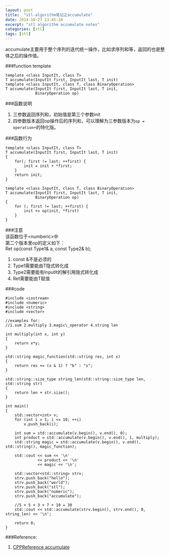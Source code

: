 ```yaml
---
layout: post
title:  "stl-algorithm笔记之accumulate"
date: 2014-10-27 13:45:18
excerpt: "stl algorithm accumulate notes"
categories: [stl]
tags: [stl]
---
```


accumulate主要用于整个序列的迭代统一操作，比如求序列和等，返回的也是整体之后的操作值。

###function template

```
template <class InputIt, class T>
T accumulate(InputIt first, InputIt last, T init)
template <class InputIt, class T, class BinaryOperation>
T accumulate(InputIt first, InputIt last, T init,
             BinaryOperation op)
```


<!--more-->


###函数说明
1. 三参数返回序列和，初始值是第三个参数init
2. 四参数版本返回op操作后的序列和，可以理解为三参数版本为`op = operation+`的特化版。

###函数行为
```
template <class InputIt, class T>
T accumulate(InputIt first, InputIt last, T init)
{
    for(; first != last; ++first) {
        init = init + *first;
    }
    return init;
}

template <class InputIt, class T, class BinaryOperation>
T accumulate(InputIt first, InputIt last, T init,
             BinaryOperation op)
{
    for (; first != last; ++first) {
        init += op(init, *first)
    }
}
```

###注意  
该函数位于\<numberic\>中   
第二个版本里op的定义如下：  
Ret op(const Type1& a, const Type2& b);  
1. const &不是必须的  
2. Type1需要能由T隐式转化成    
3. Type2需要能有InputIt的解引用隐式转化成   
4. Ret需要能由T赋值  

###code

```
#include <iostream>
#include <numeric>
#include <string>
#include <vector>

//examples for:
//1.sum 2.multiply 3.magic\_operator 4.string len

int multiply(int x, int y)
{
    return x*y;
}

std::string magic_function(std::string res, int x)
{
    return res += (x & 1) ? "b" : "s";
}

std::string::size_type string_len(std::string::size_type len, std::string str)
{
    return len + str.size();
}

int main()
{
    std::vector<int> v;
    for (int i = 1; i <= 10; ++i)
        v.push_back(i);

    int sum = std::accumulate(v.begin(), v.end(), 0);
    int product = std::accumulate(v.begin(), v.end(), 1, multiply);
    std::string magic = std::accumulate(v.begin(), v.end(), std::string(), magic_function);

    std::cout << sum << '\n'
              << product << '\n'
              << magic << '\n';

    std::vector<std::string> strv;
    strv.push_back("hello");
    strv.push_back("world");
    strv.push_back("stl");
    strv.push_back("numeric");
    strv.push_back("accumulate");

    //5 + 5 + 3 + 7 + 10 = 30
    std::cout << std::accumulate(strv.begin(), strv.end(), 0, string_len) << '\n';

    return 0;
}
```

###Reference:
1. [CPPReference accumulate](http://en.cppreference.com/w/cpp/algorithm/accumulate)

